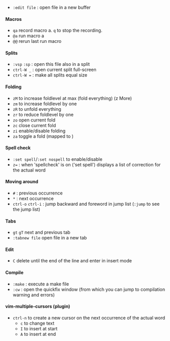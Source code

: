 
- `:edit file` : open file in a new buffer

#### Macros
- `qa` record macro a. `q` to stop the recording.
- `@a` run macro a
- `@@` rerun last run macro

#### Splits
- `:vsp` `:sp` : open this file also in a split
- `ctrl-W _` : open current split full-screen
- `ctrl-W =` : make all splits equal size

#### Folding
- `zM` to increase foldlevel at max (fold everything) (z More)
- `zm` to increase foldlevel by one
- `zR` to unfold everything
- `zr` to reduce foldlevel by one
- `zo` open current fold
- `zc` close current fold
- `zi` enable/disable folding
- `za` toggle a fold (mapped to <s-Tab>)

#### Spell check
- `:set spell`/`:set nospell` to enable/disable
- `z=` : when 'spellcheck' is on ('set spell') displays a list of correction for the actual word

#### Moving around 
- `#` : previous occurrence
- `*` : next occurrence
- `ctrl-o` `ctrl-i` : jump backward and foreword in jump list (`:jump` to see the jump list)

#### Tabs
- `gt` `gT` next and previous tab
- `:tabnew file` open file in a new tab

#### Edit
- `C` delete until the end of the line and enter in insert mode

#### Compile
- `:make` : execute a make file
- `:cw` : open the quickfix window (from which you can jump to compilation warning and errors)

#### vim-multiple-cursors (plugin)
- `ctrl-n` to create a new cursor on the next occurrence of the actual word
	- `c` to change text
	- `I` to insert at start
	- `A` to insert at end 
